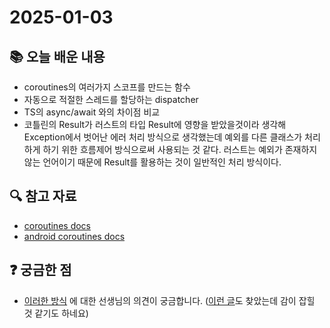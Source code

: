 # 2025-01-03

## 📚 오늘 배운 내용

- coroutines의 여러가지 스코프를 만드는 함수
- 자동으로 적절한 스레드를 할당하는 dispatcher
- TS의 async/await 와의 차이점 비교
- 코틀린의 Result가 러스트의 타입 Result에 영향을 받았을것이라 생각해 Exception에서 벗어난 에러 처리 방식으로 생각했는데 예외를 다른 클래스가 처리하게 하기 위한 흐름제어 방식으로써 사용되는 것
  같다. 러스트는 예외가 존재하지 않는 언어이기 때문에 Result를 활용하는 것이 일반적인 처리 방식이다.

## 🔍 참고 자료

- [coroutines docs](https://kotlinlang.org/docs/coroutines-guide.html)
- [android coroutines docs](https://developer.android.com/kotlin/coroutines)

## ❓ 궁금한 점

- [이러한 방식](https://discuss.kotlinlang.org/t/result-objects-instead-of-exceptions/24548) 에 대한 선생님의 의견이
  궁금합니다. ([이런 글](https://stackoverflow.com/questions/70847513/when-and-how-to-use-result-in-kotlin)도 찾았는데 감이 잡힐 것 같기도
  하네요)
